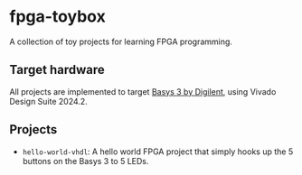 # fpga-toybox
A collection of toy projects for learning FPGA programming.

## Target hardware

All projects are implemented to target [Basys 3 by
Digilent](https://digilent.com/reference/programmable-logic/basys-3/start), using Vivado Design Suite 2024.2.

## Projects

- `hello-world-vhdl`: A hello world FPGA project that simply hooks up the 5 buttons on the Basys 3 to 5 LEDs.
